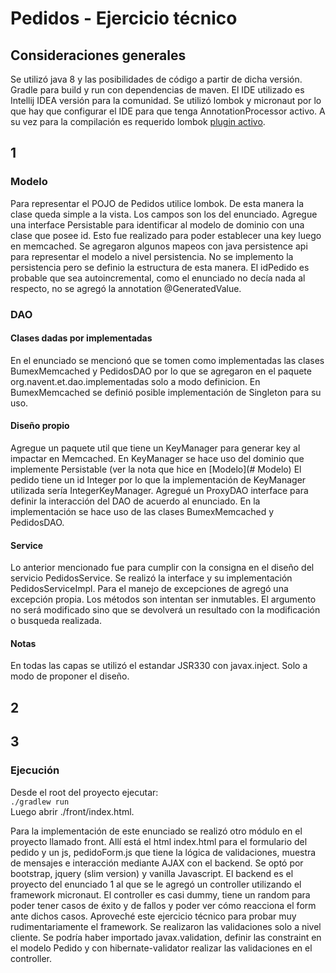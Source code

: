 # Pedidos - Ejercicio técnico

## Consideraciones generales

Se utilizó java 8 y las posibilidades de código a partir de dicha versión.
Gradle para build y run con dependencias de maven.
El IDE utilizado es Intellij IDEA versión para la comunidad.
Se utilizó lombok y micronaut por lo que hay que configurar el IDE para que tenga AnnotationProcessor activo. A su vez para la compilación es requerido lombok [plugin activo](https://projectlombok.org/setup/intellij). 

## 1

### Modelo
Para representar el POJO de Pedidos utilice lombok. De esta manera la clase queda simple a la vista. Los campos son los del enunciado.
Agregue una interface Persistable para identificar al modelo de dominio con una clase que posee id. Esto fue realizado para poder establecer una key luego en memcached.
Se agregaron algunos mapeos con java persistence api para representar el modelo a nivel persistencia. No se implemento la persistencia pero se definio la estructura de esta manera. El idPedido es probable que sea autoincremental, como el enunciado no decía nada al respecto, no se agregó la annotation @GeneratedValue.

### DAO
#### Clases dadas por implementadas
En el enunciado se mencionó que se tomen como implementadas las clases BumexMemcached y PedidosDAO por lo que se agregaron en el paquete org.navent.et.dao.implementadas solo a modo definicion. En BumexMemcached se definió posible implementación de Singleton para su uso.
#### Diseño propio
Agregue un paquete util que tiene un KeyManager para generar key al impactar en Memcached. En KeyManager se hace uso del dominio que implemente Persistable (ver la nota que hice en [Modelo](# Modelo)
El pedido tiene un id Integer por lo que la implementación de KeyManager utilizada sería IntegerKeyManager.
Agregué un ProxyDAO interface para definir la interacción del DAO de acuerdo al enunciado. En la implementación se hace uso de las clases BumexMemcached y PedidosDAO.
#### Service
Lo anterior mencionado fue para cumplir con la consigna en el diseño del servicio PedidosService. Se realizó la interface y su implementación PedidosServiceImpl. Para el manejo de excepciones de agregó una excepción propia. Los métodos son intentan ser inmutables. El argumento no será modificado sino que se devolverá un resultado con la modificación o busqueda realizada.

#### Notas
En todas las capas se utilizó el estandar JSR330 con javax.inject. Solo a modo de proponer el diseño.

## 2

## 3
### Ejecución
Desde el root del proyecto ejecutar: <br>
`./gradlew run` <br>
Luego abrir ./front/index.html.

Para la implementación de este enunciado se realizó otro módulo en el proyecto llamado front. Allí está el html index.html para el formulario del pedido y un js, pedidoForm.js que tiene la lógica de validaciones, muestra de mensajes e interacción mediante AJAX con el backend. Se optó por bootstrap, jquery (slim version) y vanilla Javascript.
El backend es el proyecto del enunciado 1 al que se le agregó un controller utilizando el framework micronaut. El controller es casi dummy, tiene un random para poder tener casos de éxito y de fallos y poder ver cómo reacciona el form ante dichos casos. Aproveché este ejercicio técnico para probar muy rudimentariamente el framework.
Se realizaron las validaciones solo a nivel cliente. Se podría haber importado javax.validation, definir las constraint en el modelo Pedido y con hibernate-validator realizar las validaciones en el controller.

 



